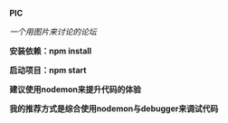 **PIC**    

*一个用图片来讨论的论坛*



**安装依赖：npm install**

**启动项目：npm start**

**建议使用nodemon来提升代码的体验**

**我的推荐方式是综合使用nodemon与debugger来调试代码**



